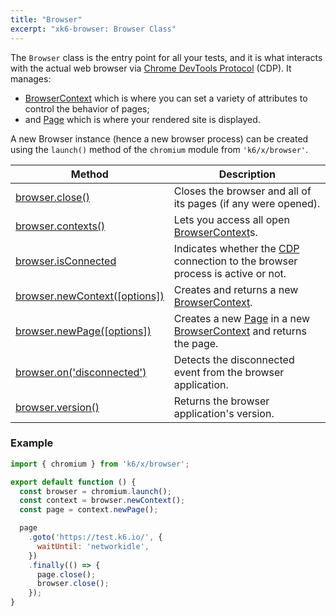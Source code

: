 ```yaml
---
title: "Browser"
excerpt: "xk6-browser: Browser Class"
---
```


The `Browser` class is the entry point for all your tests, and it is what interacts with the actual web browser via [Chrome DevTools Protocol](https://chromedevtools.github.io/devtools-protocol/) (CDP). It manages:
- [BrowserContext](/javascript-api/xk6-browser/browsercontext/) which is where you can set a variety of attributes to control the behavior of pages;
- and [Page](/javascript-api/xk6-browser/page/) which is where your rendered site is displayed.

A new Browser instance (hence a new browser process) can be created using the `launch()` method of the `chromium` module from `'k6/x/browser'`.

| Method                                                                                    | Description                                                                                                                                           |
|-------------------------------------------------------------------------------------------|-------------------------------------------------------------------------------------------------------------------------------------------------------|
| [browser.close()](/javascript-api/xk6-browser/browser/close)                              | Closes the browser and all of its pages (if any were opened).                                                                                         |
| [browser.contexts()](/javascript-api/xk6-browser/browser/contexts)                        | Lets you access all open [BrowserContext](/javascript-api/xk6-browser/browsercontext/)s.                                                        |
| [browser.isConnected](/javascript-api/xk6-browser/browser/isconnected) <BWIPT id="453"/>  | Indicates whether the [CDP](https://chromedevtools.github.io/devtools-protocol/) connection to the browser process is active or not.                  |
| [browser.newContext([options])](/javascript-api/xk6-browser/browser/newcontext/) <BWIPT id="455"/> | Creates and returns a new [BrowserContext](/javascript-api/xk6-browser/browsercontext/).                                                             |
| [browser.newPage([options])](/javascript-api/xk6-browser/browser/newpage)  <BWIPT id="455"/>       | Creates a new [Page](/javascript-api/xk6-browser/page/) in a new [BrowserContext](/javascript-api/xk6-browser/browsercontext/) and returns the page. |
| [browser.on('disconnected')](/javascript-api/xk6-browser/browser/on) | Detects the disconnected event from the browser application. |
| [browser.version()](/javascript-api/xk6-browser/browser/version)                          | Returns the browser application's version.                                                                                                            |

### Example

```javascript
import { chromium } from 'k6/x/browser';

export default function () {
  const browser = chromium.launch();
  const context = browser.newContext();
  const page = context.newPage();

  page
    .goto('https://test.k6.io/', {
      waitUntil: 'networkidle',
    })
    .finally(() => {
      page.close();
      browser.close();
    });
}
```
